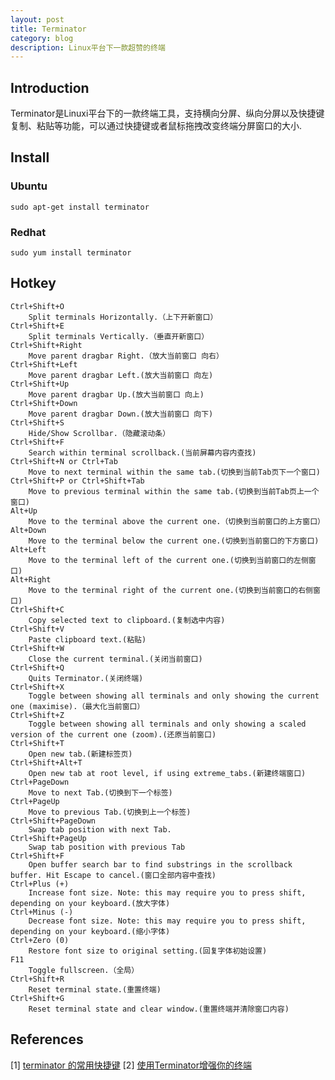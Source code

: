 ```yaml
---
layout: post
title: Terminator
category: blog
description: Linux平台下一款超赞的终端
---
```


## Introduction

Terminator是Linuxi平台下的一款终端工具，支持横向分屏、纵向分屏以及快捷键复制、粘贴等功能，可以通过快捷键或者鼠标拖拽改变终端分屏窗口的大小.

## Install

### Ubuntu


    sudo apt-get install terminator

### Redhat

    sudo yum install terminator

## Hotkey

    Ctrl+Shift+O
        Split terminals Horizontally.（上下开新窗口）
    Ctrl+Shift+E
        Split terminals Vertically.（垂直开新窗口）
    Ctrl+Shift+Right
        Move parent dragbar Right.（放大当前窗口 向右）
    Ctrl+Shift+Left
        Move parent dragbar Left.(放大当前窗口 向左)
    Ctrl+Shift+Up
        Move parent dragbar Up.(放大当前窗口 向上)
    Ctrl+Shift+Down
        Move parent dragbar Down.(放大当前窗口 向下)
    Ctrl+Shift+S
        Hide/Show Scrollbar.（隐藏滚动条）
    Ctrl+Shift+F
        Search within terminal scrollback.(当前屏幕内容内查找)
    Ctrl+Shift+N or Ctrl+Tab
        Move to next terminal within the same tab.(切换到当前Tab页下一个窗口)
    Ctrl+Shift+P or Ctrl+Shift+Tab
        Move to previous terminal within the same tab.(切换到当前Tab页上一个窗口)
    Alt+Up
        Move to the terminal above the current one.（切换到当前窗口的上方窗口）
    Alt+Down
        Move to the terminal below the current one.(切换到当前窗口的下方窗口)
    Alt+Left
        Move to the terminal left of the current one.(切换到当前窗口的左侧窗口)
    Alt+Right
        Move to the terminal right of the current one.(切换到当前窗口的右侧窗口)
    Ctrl+Shift+C
        Copy selected text to clipboard.(复制选中内容)
    Ctrl+Shift+V
        Paste clipboard text.(粘贴)
    Ctrl+Shift+W
        Close the current terminal.(关闭当前窗口)
    Ctrl+Shift+Q
        Quits Terminator.(关闭终端)
    Ctrl+Shift+X
        Toggle between showing all terminals and only showing the current one (maximise).（最大化当前窗口）
    Ctrl+Shift+Z
        Toggle between showing all terminals and only showing a scaled version of the current one (zoom).(还原当前窗口)
    Ctrl+Shift+T
        Open new tab.(新建标签页)
    Ctrl+Shift+Alt+T
        Open new tab at root level, if using extreme_tabs.(新建终端窗口)
    Ctrl+PageDown
        Move to next Tab.(切换到下一个标签)
    Ctrl+PageUp
        Move to previous Tab.(切换到上一个标签)
    Ctrl+Shift+PageDown
        Swap tab position with next Tab.
    Ctrl+Shift+PageUp
        Swap tab position with previous Tab
    Ctrl+Shift+F
        Open buffer search bar to find substrings in the scrollback buffer. Hit Escape to cancel.(窗口全部内容中查找)
    Ctrl+Plus (+)
        Increase font size. Note: this may require you to press shift, depending on your keyboard.(放大字体)
    Ctrl+Minus (-)
        Decrease font size. Note: this may require you to press shift, depending on your keyboard.(缩小字体)
    Ctrl+Zero (0)
        Restore font size to original setting.(回复字体初始设置)
    F11
        Toggle fullscreen.（全局）
    Ctrl+Shift+R
        Reset terminal state.(重置终端)
    Ctrl+Shift+G
        Reset terminal state and clear window.(重置终端并清除窗口内容)

## References

\[1\] [terminator 的常用快捷键][1]
\[2\] [使用Terminator增强你的终端][2]

[1]: http://www.cnblogs.com/xiazh/articles/2407328.html
[2]: http://blog.wentong.me/2014/05/work-with-terminator/
